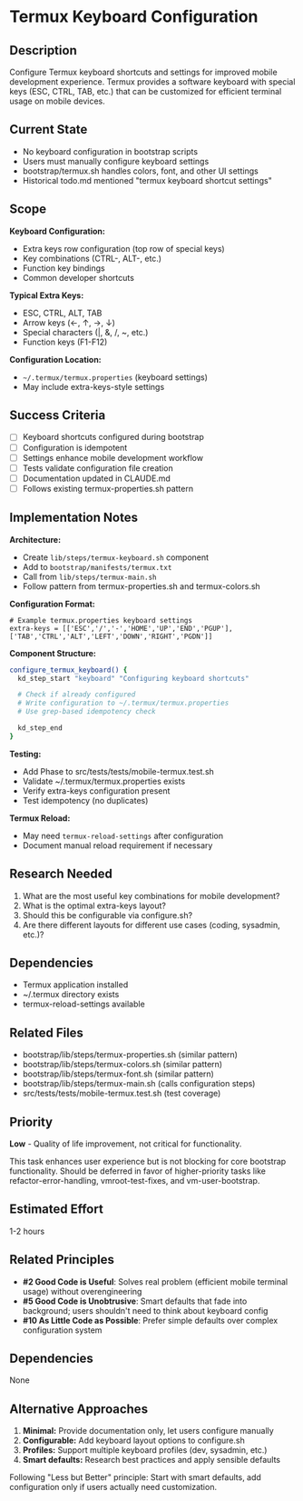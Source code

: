 # Termux Keyboard Configuration

## Description

Configure Termux keyboard shortcuts and settings for improved mobile development
experience. Termux provides a software keyboard with special keys (ESC, CTRL,
TAB, etc.) that can be customized for efficient terminal usage on mobile
devices.

## Current State

- No keyboard configuration in bootstrap scripts
- Users must manually configure keyboard settings
- bootstrap/termux.sh handles colors, font, and other UI settings
- Historical todo.md mentioned "termux keyboard shortcut settings"

## Scope

**Keyboard Configuration:**
- Extra keys row configuration (top row of special keys)
- Key combinations (CTRL-, ALT-, etc.)
- Function key bindings
- Common developer shortcuts

**Typical Extra Keys:**
- ESC, CTRL, ALT, TAB
- Arrow keys (←, ↑, →, ↓)
- Special characters (|, &, /, ~, etc.)
- Function keys (F1-F12)

**Configuration Location:**
- `~/.termux/termux.properties` (keyboard settings)
- May include extra-keys-style settings

## Success Criteria

- [ ] Keyboard shortcuts configured during bootstrap
- [ ] Configuration is idempotent
- [ ] Settings enhance mobile development workflow
- [ ] Tests validate configuration file creation
- [ ] Documentation updated in CLAUDE.md
- [ ] Follows existing termux-properties.sh pattern

## Implementation Notes

**Architecture:**
- Create `lib/steps/termux-keyboard.sh` component
- Add to `bootstrap/manifests/termux.txt`
- Call from `lib/steps/termux-main.sh`
- Follow pattern from termux-properties.sh and termux-colors.sh

**Configuration Format:**
```properties
# Example termux.properties keyboard settings
extra-keys = [['ESC','/','-','HOME','UP','END','PGUP'],['TAB','CTRL','ALT','LEFT','DOWN','RIGHT','PGDN']]
```

**Component Structure:**
```bash
configure_termux_keyboard() {
  kd_step_start "keyboard" "Configuring keyboard shortcuts"

  # Check if already configured
  # Write configuration to ~/.termux/termux.properties
  # Use grep-based idempotency check

  kd_step_end
}
```

**Testing:**
- Add Phase to src/tests/tests/mobile-termux.test.sh
- Validate ~/.termux/termux.properties exists
- Verify extra-keys configuration present
- Test idempotency (no duplicates)

**Termux Reload:**
- May need `termux-reload-settings` after configuration
- Document manual reload requirement if necessary

## Research Needed

1. What are the most useful key combinations for mobile development?
2. What is the optimal extra-keys layout?
3. Should this be configurable via configure.sh?
4. Are there different layouts for different use cases (coding, sysadmin, etc.)?

## Dependencies

- Termux application installed
- ~/.termux directory exists
- termux-reload-settings available

## Related Files

- bootstrap/lib/steps/termux-properties.sh (similar pattern)
- bootstrap/lib/steps/termux-colors.sh (similar pattern)
- bootstrap/lib/steps/termux-font.sh (similar pattern)
- bootstrap/lib/steps/termux-main.sh (calls configuration steps)
- src/tests/tests/mobile-termux.test.sh (test coverage)

## Priority

**Low** - Quality of life improvement, not critical for functionality.

This task enhances user experience but is not blocking for core bootstrap
functionality. Should be deferred in favor of higher-priority tasks like
refactor-error-handling, vmroot-test-fixes, and vm-user-bootstrap.

## Estimated Effort

1-2 hours

## Related Principles

- **#2 Good Code is Useful**: Solves real problem (efficient mobile terminal
  usage) without overengineering
- **#5 Good Code is Unobtrusive**: Smart defaults that fade into background;
  users shouldn't need to think about keyboard config
- **#10 As Little Code as Possible**: Prefer simple defaults over complex
  configuration system

## Dependencies

None

## Alternative Approaches

1. **Minimal:** Provide documentation only, let users configure manually
2. **Configurable:** Add keyboard layout options to configure.sh
3. **Profiles:** Support multiple keyboard profiles (dev, sysadmin, etc.)
4. **Smart defaults:** Research best practices and apply sensible defaults

Following "Less but Better" principle: Start with smart defaults, add
configuration only if users actually need customization.
